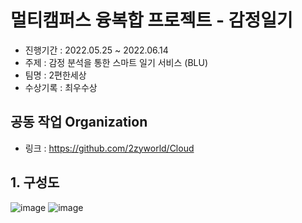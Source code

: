 # 멀티캠퍼스 융복합 프로젝트 - 감정일기
- 진행기간 : 2022.05.25 ~ 2022.06.14
- 주제 : 감정 분석을 통한 스마트 일기 서비스 (BLU)
- 팀명 : 2편한세상
- 수상기록 : 최우수상

## 공동 작업 Organization
- 링크 : https://github.com/2zyworld/Cloud

## 1. 구성도
![image](https://user-images.githubusercontent.com/97427442/176380663-944ad726-006e-47c4-a213-ab41b5e1aa80.png)
![image](https://user-images.githubusercontent.com/97427442/176380918-b6c9a9af-5cfb-4847-b710-b9e1b7e3192c.png)
